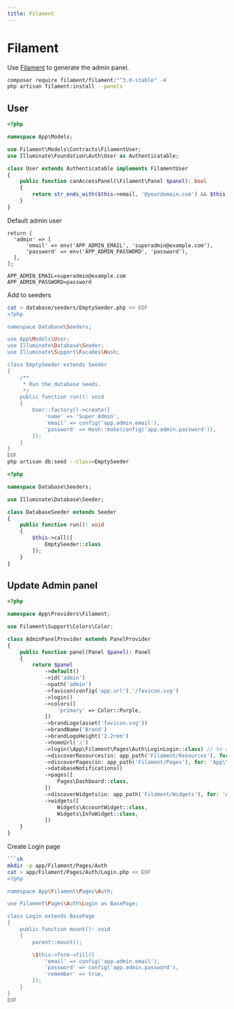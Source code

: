```yaml
---
title: Filament
---
```


# Filament

Use [Filament](https://filamentphp.com/) to generate the admin panel.

```sh
composer require filament/filament:"^3.0-stable" -W
php artisan filament:install --panels
```

## User

```php
<?php

namespace App\Models;

use Filament\Models\Contracts\FilamentUser;
use Illuminate\Foundation\Auth\User as Authenticatable;

class User extends Authenticatable implements FilamentUser
{
    public function canAccessPanel(\Filament\Panel $panel): bool
    {
        return str_ends_with($this->email, '@yourdomain.com') && $this->hasVerifiedEmail();
    }
}
```

Default admin user

```php:config/app.php
return [
  'admin' => [
      'email' => env('APP_ADMIN_EMAIL', 'superadmin@example.com'),
      'password' => env('APP_ADMIN_PASSWORD', 'password'),
  ],
];
```

```[.env]
APP_ADMIN_EMAIL=superadmin@example.com
APP_ADMIN_PASSWORD=password
```

Add to seeders

```sh
cat > database/seeders/EmptySeeder.php << EOF
<?php

namespace Database\Seeders;

use App\Models\User;
use Illuminate\Database\Seeder;
use Illuminate\Support\Facades\Hash;

class EmptySeeder extends Seeder
{
    /**
     * Run the database seeds.
     */
    public function run(): void
    {
        User::factory()->create([
            'name' => 'Super Admin',
            'email' => config('app.admin.email'),
            'password' => Hash::make(config('app.admin.password')),
        ]);
    }
}
EOF
php artisan db:seed --class=EmptySeeder
```

```php [database/seeders/DatabaseSeeder.php]
<?php

namespace Database\Seeders;

use Illuminate\Database\Seeder;

class DatabaseSeeder extends Seeder
{
    public function run(): void
    {
        $this->call([
            EmptySeeder::class
        ]);
    }
}
```

## Update Admin panel

```php [app/Providers/Filament/AdminPanelProvider.php]
<?php

namespace App\Providers\Filament;

use Filament\Support\Colors\Color;

class AdminPanelProvider extends PanelProvider
{
    public function panel(Panel $panel): Panel
    {
        return $panel
            ->default()
            ->id('admin')
            ->path('admin')
            ->favicon(config('app.url').'/favicon.svg')
            ->login()
            ->colors([
                'primary' => Color::Purple,
            ])
            ->brandLogo(asset('favicon.svg'))
            ->brandName('Brand')
            ->brandLogoHeight('2.2rem')
            ->homeUrl('/')
            ->login(\App\Filament\Pages\Auth\LoginLogin::class) // to override default login page
            ->discoverResources(in: app_path('Filament/Resources'), for: 'App\\Filament\\Resources')
            ->discoverPages(in: app_path('Filament/Pages'), for: 'App\\Filament\\Pages')
            ->databaseNotifications()
            ->pages([
                Pages\Dashboard::class,
            ])
            ->discoverWidgets(in: app_path('Filament/Widgets'), for: 'App\\Filament\\Widgets')
            ->widgets([
                Widgets\AccountWidget::class,
                Widgets\InfoWidget::class,
            ])
    }
}
```

Create Login page

````sh
```sh
mkdir -p app/Filament/Pages/Auth
cat > app/Filament/Pages/Auth/Login.php << EOF
<?php

namespace App\Filament\Pages\Auth;

use Filament\Pages\Auth\Login as BasePage;

class Login extends BasePage
{
    public function mount(): void
    {
        parent::mount();

        \$this->form->fill([
            'email' => config('app.admin.email'),
            'password' => config('app.admin.password'),
            'remember' => true,
        ]);
    }
}
EOF
````
